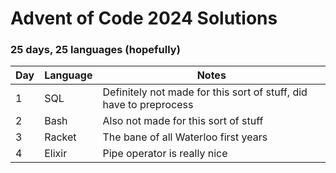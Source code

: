 # Advent of Code 2024 Solutions

### 25 days, 25 languages (hopefully)

| Day | Language | Notes                                                                   |
|-----|----------|-------------------------------------------------------------------------|
| 1   | SQL      | Definitely not made for this sort of stuff, did have to preprocess      |
| 2   | Bash     | Also not made for this sort of stuff                                    |
| 3   | Racket   | The bane of all Waterloo first years                                    |
| 4   | Elixir   | Pipe operator is really nice                                            |
